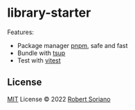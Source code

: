 # library-starter

Features:

- Package manager [pnpm](https://pnpm.js.org/), safe and fast
- Bundle with [tsup](https://github.com/egoist/tsup)
- Test with [vitest](https://vitest.dev)

## License

[MIT](./LICENSE) License © 2022 [Robert Soriano](https://github.com/wobsoriano)
